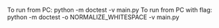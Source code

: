 To run from PC: python -m doctest -v main.py
To run from PC with flag: python -m doctest -o NORMALIZE_WHITESPACE -v main.py
